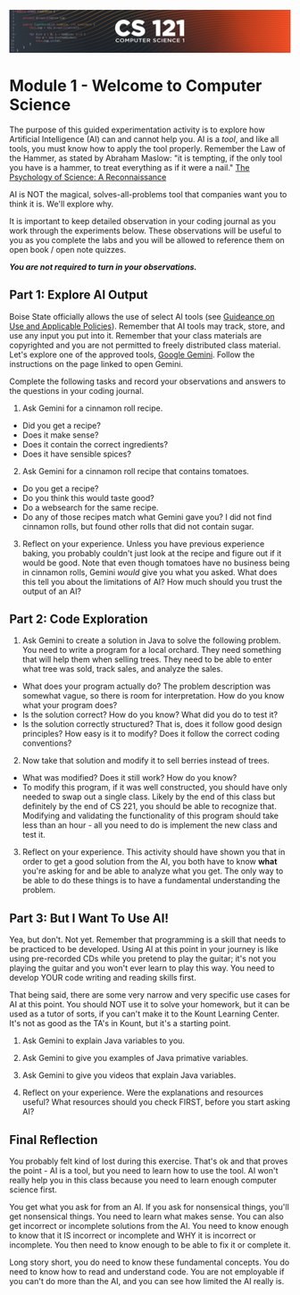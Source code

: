![CS121 Banner](images/CS121-BANNER.svg)
# Module 1 - Welcome to Computer Science
The purpose of this guided experimentation activity is to explore how Artificial Intelligence (AI) can and cannot help you.  AI is a *tool*, and like all tools, you must know how to apply the tool properly.  Remember the Law of the Hammer, as stated by Abraham Maslow: "it is tempting, if the only tool you have is a hammer, to treat everything as if it were a nail." [The Psychology of Science: A Reconnaissance](https://en.wikipedia.org/wiki/Law_of_the_instrument#cite_note-maslow66-3)

AI is NOT the magical, solves-all-problems tool that companies want
you to think it is.  We'll explore why.

It is important to keep detailed observation in your coding journal as you work through the experiments below. These observations will be useful to you as you complete the labs and you will be allowed to reference them on open book / open note quizzes.  

***You are not required to turn in your observations.***

## Part 1: Explore AI Output

Boise State officially allows the use of select AI tools (see [Guideance on Use and Applicable Policies](https://www.boisestate.edu/policy/generative-artificial-intelligence-ai-use-and-policies/)). Remember that AI tools may track, store, and use any input you put into it. Remember that your class materials are copyrighted and you are not permitted to freely distributed class material. Let's explore one of the approved tools, [Google Gemini](https://www.boisestate.edu/oit/google-gemini/).  Follow the instructions on the page linked to open Gemini.  

Complete the following tasks and record your observations and answers to the questions in your coding journal.

1. Ask Gemini for a cinnamon roll recipe.
- Did you get a recipe?
- Does it make sense?
- Does it contain the correct ingredients?
- Does it have sensible spices?

2. Ask Gemini for a cinnamon roll recipe that contains tomatoes. 
- Do you get a recipe?
- Do you think this would taste good?
- Do a websearch for the same recipe.
- Do any of those recipes match what Gemini gave you? I did not find cinnamon rolls, but found other rolls that did not contain sugar.
  
3. Reflect on your experience.  Unless you have previous experience baking, you probably couldn't just look at the recipe and figure out if it would be good.  Note that even though tomatoes have no business being in cinnamon rolls, Gemini *would* give you what you asked.  What does this tell you about the limitations of AI? How much should you trust the output of an AI?


## Part 2: Code Exploration

1. Ask Gemini to create a solution in Java to solve the following problem.  You need to write a program for a local orchard.  They need something that will help them when selling trees.  They need to be able to enter what tree was sold, track sales, and analyze the sales.
- What does your program actually do? The problem description was somewhat vague, so there is room for interpretation. How do you know what your program does?
- Is the solution correct? How do you know? What did you do to test it?
- Is the solution correctly structured?  That is, does it follow good design principles? How easy is it to modify? Does it follow the correct coding conventions?

2. Now take that solution and modify it to sell berries instead of trees.
- What was modified? Does it still work? How do you know?
- To modify this program, if it was well constructed, you should have only needed to swap out a single class. Likely by the end of this class but definitely by the end of CS 221, you should be able to recognize that.  Modifying and validating the functionality of this program should take less than an hour - all you need to do is implement the new class and test it.

3. Reflect on your experience. This activity should have shown you that in order to get a good solution from the AI, you both have to know **what** you're asking for and be able to analyze what you get.  The only way to be able to do these things is to have a fundamental understanding the problem. 


## Part 3: But I Want To Use AI!

Yea, but don't. Not yet.  Remember that programming is a skill that needs to be practiced to be developed.  Using AI at this point in your journey is like using pre-recorded CDs while you pretend to play the guitar; it's not you playing the guitar and you won't ever learn to play this way.  You need to develop YOUR code writing and reading skills first.

That being said, there are some very narrow and very specific use cases for AI at this point. You should NOT use it to solve your homework, but it can be used as a tutor of sorts, if you can't make it to the Kount Learning Center.  It's not as good as the TA's in Kount, but it's a starting point.

1. Ask Gemini to explain Java variables to you.

2. Ask Gemini to give you examples of Java primative variables.

3. Ask Gemini to give you videos that explain Java variables.

4. Reflect on your experience. Were the explanations and resources useful? What resources should you check FIRST, before you start asking AI?


## Final Reflection

You probably felt kind of lost during this exercise.  That's ok and that proves the point - AI is a tool, but you need to learn how to use
the tool.  AI won't really help you in this class because you need to learn enough computer science first.

You get what you ask for from an AI.  If you ask for nonsensical things, you'll get nonsensical things.  You need to learn what makes sense.  You can also get incorrect or incomplete solutions from the AI.  You need to know enough to know that it IS incorrect or incomplete and WHY it is incorrect or incomplete.  You then need to know enough to be able to fix it or complete it.

Long story short, you do need to know these fundamental concepts.  You do need to know how to read and understand code.  You are not employable if you can't do more than the AI, and you can see how limited the AI really is.

